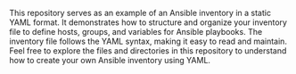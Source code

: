 This repository serves as an example of an Ansible inventory in a static YAML format. It demonstrates how to structure and organize your inventory file to define hosts, groups, and variables for Ansible playbooks. The inventory file follows the YAML syntax, making it easy to read and maintain. Feel free to explore the files and directories in this repository to understand how to create your own Ansible inventory using YAML.

